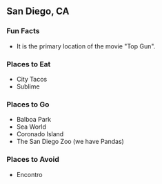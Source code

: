 ## San Diego, CA

### Fun Facts
- It is the primary location of the movie "Top Gun".

### Places to Eat
- City Tacos
- Sublime

### Places to Go
- Balboa Park
- Sea World
- Coronado Island
- The San Diego Zoo (we have Pandas)

### Places to Avoid
- Encontro
